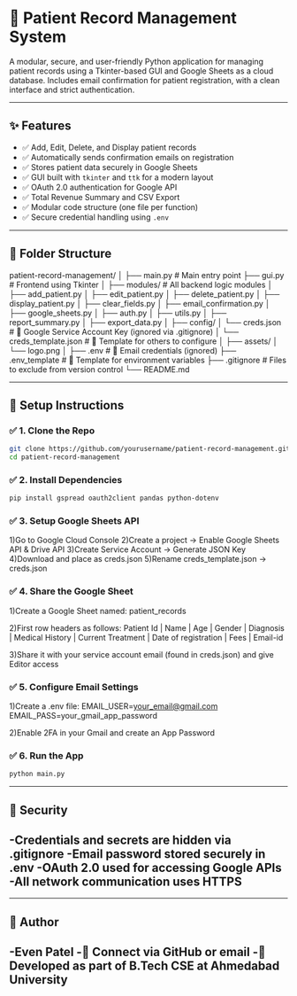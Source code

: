 # 🏥 Patient Record Management System

A modular, secure, and user-friendly Python application for managing patient records using a Tkinter-based GUI and Google Sheets as a cloud database. Includes email confirmation for patient registration, with a clean interface and strict authentication.

---

## ✨ Features

- ✅ Add, Edit, Delete, and Display patient records
- ✅ Automatically sends confirmation emails on registration
- ✅ Stores patient data securely in Google Sheets
- ✅ GUI built with `tkinter` and `ttk` for a modern layout
- ✅ OAuth 2.0 authentication for Google API
- ✅ Total Revenue Summary and CSV Export
- ✅ Modular code structure (one file per function)
- ✅ Secure credential handling using `.env`

---

## 📂 Folder Structure

patient-record-management/
│
├── main.py # Main entry point
├── gui.py # Frontend using Tkinter
│
├── modules/ # All backend logic modules
│ ├── add_patient.py
│ ├── edit_patient.py
│ ├── delete_patient.py
│ ├── display_patient.py
│ ├── clear_fields.py
│ ├── email_confirmation.py
│ ├── google_sheets.py
│ ├── auth.py
│ ├── utils.py
│ ├── report_summary.py
│ ├── export_data.py
│
├── config/
│ └── creds.json # 🔐 Google Service Account Key (ignored via .gitignore)
│ └── creds_template.json # 🔑 Template for others to configure
│
├── assets/
│ └── logo.png 
│
├── .env # 🔐 Email credentials (ignored)
├── .env_template # 📄 Template for environment variables
├── .gitignore # Files to exclude from version control
└── README.md

---

## 🔧 Setup Instructions

### ✅ 1. Clone the Repo

```bash
git clone https://github.com/yourusername/patient-record-management.git
cd patient-record-management
```

### ✅ 2. Install Dependencies

```bash
pip install gspread oauth2client pandas python-dotenv
```

### ✅ 3. Setup Google Sheets API

1)Go to Google Cloud Console
2)Create a project → Enable Google Sheets API & Drive API
3)Create Service Account → Generate JSON Key
4)Download and place as creds.json
5)Rename creds_template.json → creds.json

### ✅ 4. Share the Google Sheet

1)Create a Google Sheet named: patient_records

2)First row headers as follows:
Patient Id | Name | Age | Gender | Diagnosis | Medical History | Current Treatment | Date of registration | Fees | Email-id

3)Share it with your service account email (found in creds.json) and give Editor access

### ✅ 5. Configure Email Settings

1)Create a .env file:
EMAIL_USER=your_email@gmail.com
EMAIL_PASS=your_gmail_app_password

2)Enable 2FA in your Gmail and create an App Password

### ✅ 6. Run the App

```bash
python main.py
```
---
## 🔐 Security

-Credentials and secrets are hidden via .gitignore
-Email password stored securely in .env
-OAuth 2.0 used for accessing Google APIs
-All network communication uses HTTPS
---
---
## 🤝 Author

-Even Patel
-📧 Connect via GitHub or email
-🏫 Developed as part of B.Tech CSE at Ahmedabad University
---
